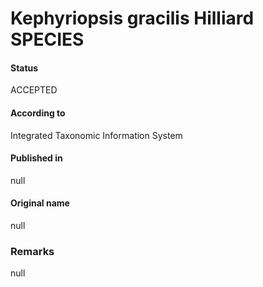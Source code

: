 Kephyriopsis gracilis Hilliard SPECIES
=======

#### Status
ACCEPTED

#### According to
Integrated Taxonomic Information System

#### Published in
null

#### Original name
null

### Remarks
null
